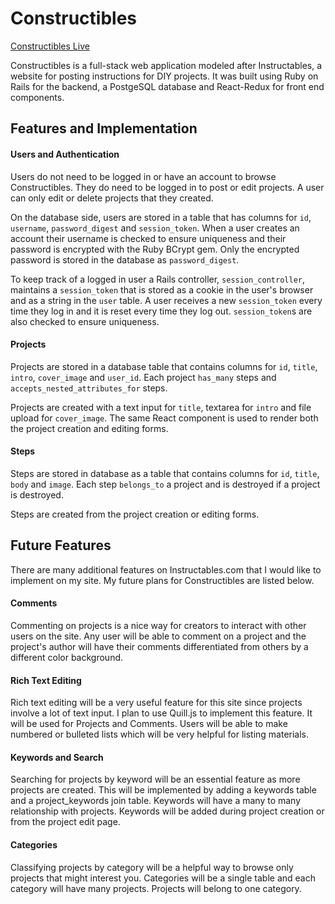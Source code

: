 # Constructibles

[Constructibles Live][live]

[live]: http://constructibles.pro

Constructibles is a full-stack web application modeled after Instructables, a website for posting instructions for DIY projects. It was built using Ruby on Rails for the backend, a PostgeSQL database and React-Redux for front end components.

## Features and Implementation

#### Users and Authentication

Users do not need to be logged in or have an account to browse Constructibles. They do need to be logged in to post or edit projects. A user can only edit or delete projects that they created.

On the database side, users are stored in a table that has columns for `id`, `username`, `password_digest` and `session_token`. When a user creates an account their username is checked to ensure uniqueness and their password is encrypted with the Ruby BCrypt gem. Only the encrypted password is stored in the database as `password_digest`.

To keep track of a logged in user a Rails controller, `session_controller`, maintains a `session_token` that is stored as a cookie in the user's browser and as a string in the `user` table. A user receives a new `session_token` every time they log in and it is reset every time they log out. `session_token`s are also checked to ensure uniqueness.

#### Projects

Projects are stored in a database table that contains columns for `id`, `title`, `intro`, `cover_image` and `user_id`. Each project `has_many` steps and `accepts_nested_attributes_for` steps.

Projects are created with a text input for `title`, textarea for `intro` and file upload for `cover_image`. The same React component is used to render both the project creation and editing forms.

#### Steps

Steps are stored in database as a table that contains columns for `id`, `title`, `body` and `image`. Each step `belongs_to` a project and is destroyed if a project is destroyed.

Steps are created from the project creation or editing forms.

## Future Features

There are many additional features on Instructables.com that I would like to implement on my site. My future plans for Constructibles are listed below.

#### Comments

Commenting on projects is a nice way for creators to interact with other users on the site. Any user will be able to comment on a project and the project's author will have their comments differentiated from others by a different color background.

#### Rich Text Editing

Rich text editing will be a very useful feature for this site since projects involve a lot of text input. I plan to use Quill.js to implement this feature. It will be used for Projects and Comments. Users will be able to make numbered or bulleted lists which will be very helpful for listing materials.

#### Keywords and Search

Searching for projects by keyword will be an essential feature as more projects are created. This will be implemented by adding a keywords table and a project_keywords join table. Keywords will have a many to many relationship with projects. Keywords will be added during project creation or from the project edit page.

#### Categories

Classifying projects by category will be a helpful way to browse only projects that might interest you. Categories will be a single table and each category will have many projects. Projects will belong to one category.
